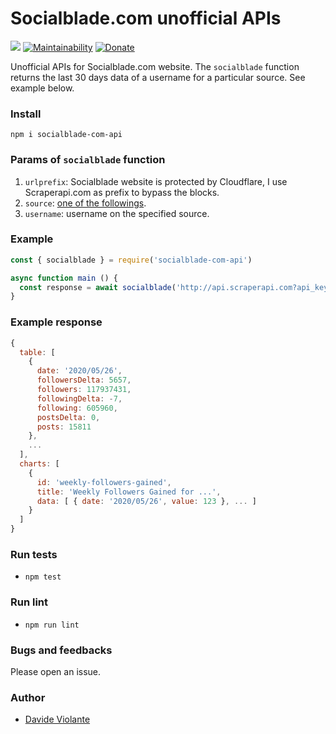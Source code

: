 # Socialblade.com unofficial APIs
[![](https://github.com/davideviolante/socialblade-com-api/workflows/Node.js%20CI/badge.svg)](https://github.com/DavideViolante/socialblade-com-api/actions?query=workflow%3A"Node.js+CI") [![Maintainability](https://api.codeclimate.com/v1/badges/5cf562601140598e1f8a/maintainability)](https://codeclimate.com/github/DavideViolante/socialblade-com-api/maintainability) [![Donate](https://img.shields.io/badge/paypal-donate-179BD7.svg)](https://www.paypal.me/dviolante)

Unofficial APIs for Socialblade.com website. The `socialblade` function returns the last 30 days data of a username for a particular source. See example below.

### Install
`npm i socialblade-com-api`

### Params of `socialblade` function
1. `urlprefix`: Socialblade website is protected by Cloudflare, I use Scraperapi.com as prefix to bypass the blocks.
2. `source`: [one of the followings](https://github.com/DavideViolante/socialblade-com-api/blob/master/functions.js#L1-L1).
3. `username`: username on the specified source.

### Example
```js
const { socialblade } = require('socialblade-com-api')

async function main () {
  const response = await socialblade('http://api.scraperapi.com?api_key=<YOUR_API_KEY>&url=', 'twitter', 'barackobama')
}
```

### Example response
```js
{
  table: [
    {
      date: '2020/05/26',
      followersDelta: 5657,
      followers: 117937431,
      followingDelta: -7,
      following: 605960,
      postsDelta: 0,
      posts: 15811
    },
    ...
  ],
  charts: [
    {
      id: 'weekly-followers-gained',
      title: 'Weekly Followers Gained for ...',
      data: [ { date: '2020/05/26', value: 123 }, ... ]
    }
  ]
}
```

### Run tests
- `npm test`

### Run lint
- `npm run lint`

### Bugs and feedbacks
Please open an issue.

### Author
- [Davide Violante](https://github.com/DavideViolante/)
